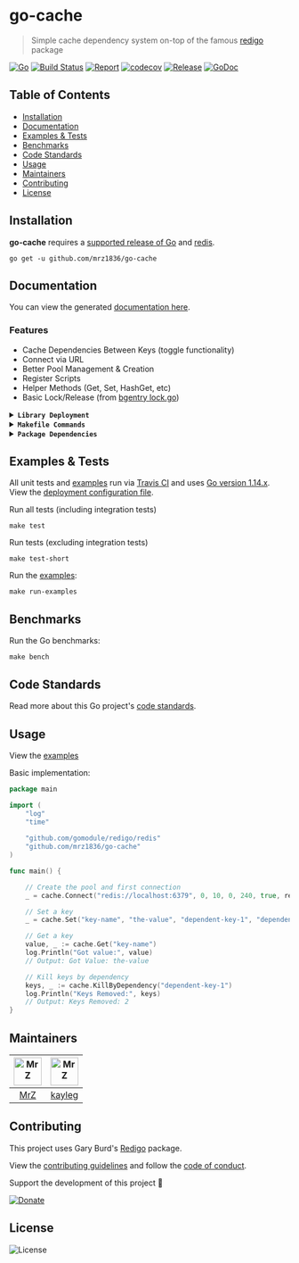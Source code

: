 # go-cache
> Simple cache dependency system on-top of the famous [redigo](https://github.com/gomodule/redigo) package

[![Go](https://img.shields.io/github/go-mod/go-version/mrz1836/go-cache)](https://golang.org/)
[![Build Status](https://travis-ci.org/mrz1836/go-cache.svg?branch=master)](https://travis-ci.org/mrz1836/go-cache)
[![Report](https://goreportcard.com/badge/github.com/mrz1836/go-cache?style=flat)](https://goreportcard.com/report/github.com/mrz1836/go-cache)
[![codecov](https://codecov.io/gh/mrz1836/go-cache/branch/master/graph/badge.svg)](https://codecov.io/gh/mrz1836/go-cache)
[![Release](https://img.shields.io/github/release-pre/mrz1836/go-cache.svg?style=flat)](https://github.com/mrz1836/go-cache/releases)
[![GoDoc](https://godoc.org/github.com/mrz1836/go-cache?status.svg&style=flat)](https://pkg.go.dev/github.com/mrz1836/go-cache?tab=doc)

## Table of Contents
- [Installation](#installation)
- [Documentation](#documentation)
- [Examples & Tests](#examples--tests)
- [Benchmarks](#benchmarks)
- [Code Standards](#code-standards)
- [Usage](#usage)
- [Maintainers](#maintainers)
- [Contributing](#contributing)
- [License](#license)

## Installation

**go-cache** requires a [supported release of Go](https://golang.org/doc/devel/release.html#policy) and [redis](https://formulae.brew.sh/formula/redis).
```shell script
go get -u github.com/mrz1836/go-cache
```

## Documentation
You can view the generated [documentation here](https://pkg.go.dev/github.com/mrz1836/go-cache?tab=doc).

### Features
- Cache Dependencies Between Keys (toggle functionality)
- Connect via URL
- Better Pool Management & Creation
- Register Scripts
- Helper Methods (Get, Set, HashGet, etc)
- Basic Lock/Release (from [bgentry lock.go](https://gist.github.com/bgentry/6105288))

<details>
<summary><strong><code>Library Deployment</code></strong></summary>

[goreleaser](https://github.com/goreleaser/goreleaser) for easy binary or library deployment to Github and can be installed via: `brew install goreleaser`.

The [.goreleaser.yml](.goreleaser.yml) file is used to configure [goreleaser](https://github.com/goreleaser/goreleaser).

Use `make release-snap` to create a snapshot version of the release, and finally `make release` to ship to production.
</details>

<details>
<summary><strong><code>Makefile Commands</code></strong></summary>

View all `makefile` commands
```shell script
make help
```

List of all current commands:
```text
all                            Runs lint, test-short and vet
bench                          Run all benchmarks in the Go application
clean                          Remove previous builds and any test cache data
clean-mods                     Remove all the Go mod cache
coverage                       Shows the test coverage
godocs                         Sync the latest tag with GoDocs
help                           Show all make commands available
lint                           Run the Go lint application
release                        Full production release (creates release in Github)
release-test                   Full production test release (everything except deploy)
release-snap                   Test the full release (build binaries)
run-examples                   Runs all the examples
tag                            Generate a new tag and push (IE: tag version=0.0.0)
tag-remove                     Remove a tag if found (IE: tag-remove version=0.0.0)
tag-update                     Update an existing tag to current commit (IE: tag-update version=0.0.0)
test                           Runs vet, lint and ALL tests
test-short                     Runs vet, lint and tests (excludes integration tests)
update                         Update all project dependencies
update-releaser                Update the goreleaser application
vet                            Run the Go vet application
```
</details>

<details>
<summary><strong><code>Package Dependencies</code></strong></summary>

- Gary Burd's [Redigo](https://github.com/gomodule/redigo)
</details>

## Examples & Tests
All unit tests and [examples](examples/examples.go) run via [Travis CI](https://travis-ci.org/mrz1836/go-cache) and uses [Go version 1.14.x](https://golang.org/doc/go1.14). View the [deployment configuration file](.travis.yml).

Run all tests (including integration tests)
```shell script
make test
```

Run tests (excluding integration tests)
```shell script
make test-short
```

Run the [examples](examples/examples.go):
```shell script
make run-examples
```

## Benchmarks
Run the Go benchmarks:
```shell script
make bench
```

## Code Standards
Read more about this Go project's [code standards](CODE_STANDARDS.md).

## Usage
View the [examples](examples/examples.go)

Basic implementation:
```go
package main

import (
    "log"
    "time"
    
    "github.com/gomodule/redigo/redis"
    "github.com/mrz1836/go-cache"
)

func main() {

	// Create the pool and first connection
	_ = cache.Connect("redis://localhost:6379", 0, 10, 0, 240, true, redis.DialKeepAlive(10*time.Second))

	// Set a key
	_ = cache.Set("key-name", "the-value", "dependent-key-1", "dependent-key-2")

	// Get a key
	value, _ := cache.Get("key-name")
	log.Println("Got value:", value)
	// Output: Got Value: the-value

	// Kill keys by dependency
	keys, _ := cache.KillByDependency("dependent-key-1")
	log.Println("Keys Removed:", keys)
	// Output: Keys Removed: 2
}
```

## Maintainers

| [<img src="https://github.com/mrz1836.png" height="50" alt="MrZ" />](https://github.com/mrz1836) | [<img src="https://github.com/kayleg.png" height="50" alt="MrZ" />](https://github.com/kayleg) |
|:---:|:---:|
| [MrZ](https://github.com/mrz1836) | [kayleg](https://github.com/kayleg) |

## Contributing

This project uses Gary Burd's [Redigo](https://github.com/gomodule/redigo) package.

View the [contributing guidelines](CONTRIBUTING.md) and follow the [code of conduct](CODE_OF_CONDUCT.md).

Support the development of this project 🙏

[![Donate](https://img.shields.io/badge/donate-bitcoin-brightgreen.svg)](https://mrz1818.com/?tab=tips&af=go-cache)

## License

![License](https://img.shields.io/github/license/mrz1836/go-cache.svg?style=flat)
